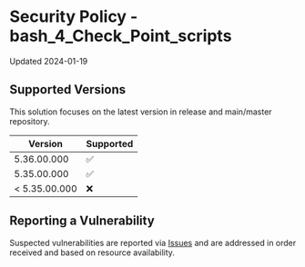 # Security Policy - bash_4_Check_Point_scripts

Updated 2024-01-19

## Supported Versions

This solution focuses on the latest version in release and main/master repository.

| Version | Supported          |
| ------- | ------------------ |
| 5.36.00.000   | :white_check_mark:                |
| 5.35.00.000   | :white_check_mark: |
| < 5.35.00.000   | :x:                |

## Reporting a Vulnerability

Suspected vulnerabilities are reported via [Issues] and are addressed in order received and based on resource availability.

[Issues]: ttps://github.com/mybasementcloud/bash_4_Check_Point_scripts/issue